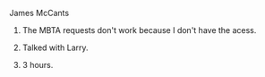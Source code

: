 James McCants

1. The MBTA requests don't work because I don't have the acess.

2. Talked with Larry.

3. 3 hours.